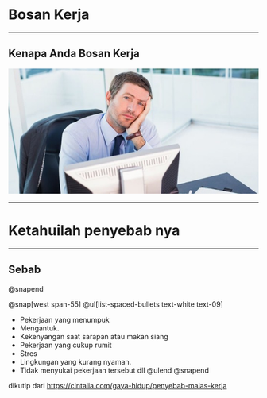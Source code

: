 # Bosan Kerja

---

## Kenapa Anda Bosan Kerja

![IMAGE](assets/img/Ilustrasi-jenuh-bekerja.jpg)



---
# Ketahuilah penyebab nya
---
## Sebab
@snapend

@snap[west span-55] @ul[list-spaced-bullets text-white text-09]
* Pekerjaan yang menumpuk
* Mengantuk.
* Kekenyangan saat sarapan atau makan siang
* Pekerjaan yang cukup rumit
* Stres
* Lingkungan yang kurang nyaman.
* Tidak menyukai pekerjaan tersebut
dll @ulend @snapend

dikutip dari https://cintalia.com/gaya-hidup/penyebab-malas-kerja
